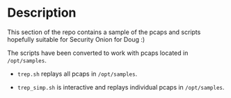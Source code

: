 # Description

This section of the repo contains a sample of the pcaps and scripts hopefully suitable for Security Onion for Doug :)

The scripts have been converted to work with pcaps located in `/opt/samples`.

- `trep.sh` replays all pcaps in `/opt/samples`.

- `trep_simp.sh` is interactive and replays individual pcaps in `/opt/samples`.
